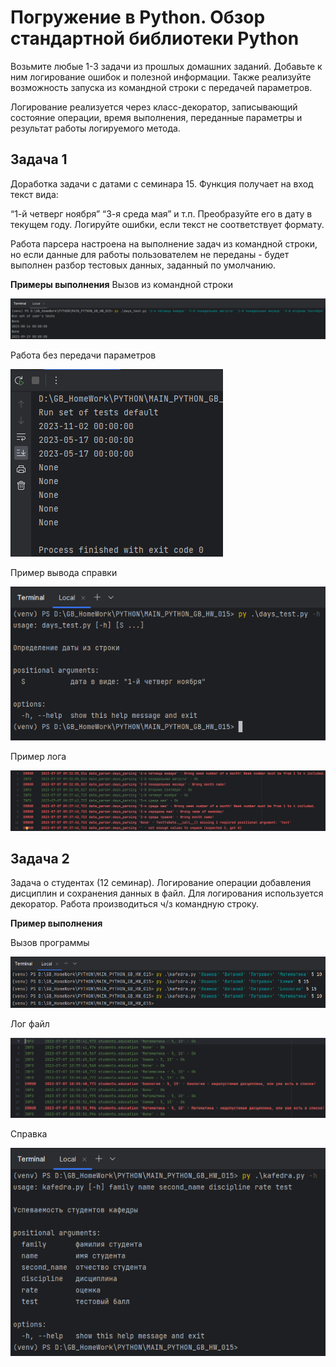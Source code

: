 # Погружение в Python. Обзор стандартной библиотеки Python

Возьмите любые 1-3 задачи из прошлых домашних заданий. Добавьте к ним логирование ошибок и полезной информации. Также реализуйте возможность запуска из командной строки с передачей параметров.

Логирование реализуется через класс-декоратор, записывающий состояние операции, время выполнения, переданные параметры и результат работы логируемого метода.

## Задача 1
Доработка задачи с датами с семинара 15.
Функция получает на вход текст вида:

“1-й четверг ноября”
“3-я среда мая” и т.п.
Преобразуйте его в дату в текущем году. Логируйте ошибки, если текст не соответствует формату.

Работа парсера настроена на выполнение задач из командной строки, но если данные для работы пользователем не переданы - будет выполнен разбор тестовых данных, заданный по умолчанию.

**Примеры выполнения**
Вызов из командной строки

![img.png](img/img-01.png)

Работа без передачи параметров

![img_1.png](img/img-02.png)

Пример вывода справки 

![img.png](img/img-03.png)

Пример лога

![img.png](img/img-04.png)

## Задача 2

Задача о студентах (12 семинар). Логирование операции добавления дисциплин и сохранения данных в файл. 
Для логирования используется декоратор. Работа производиться ч/з командную строку. 

**Пример выполнения**

Вызов программы

![img.png](img/img-05.png)

Лог файл

![img.png](img/img-06.png)

Справка 

![img_1.png](img/img-07.png)
